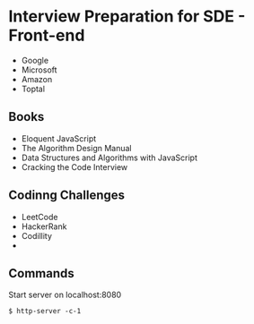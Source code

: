 # Interview Preparation for SDE - Front-end

* Google
* Microsoft
* Amazon
* Toptal

## Books

* Eloquent JavaScript
* The Algorithm Design Manual
* Data Structures and Algorithms with JavaScript
* Cracking the Code Interview

## Codinng Challenges

* LeetCode
* HackerRank
* Codillity
* 

## Commands

Start server on localhost:8080
```
$ http-server -c-1
```